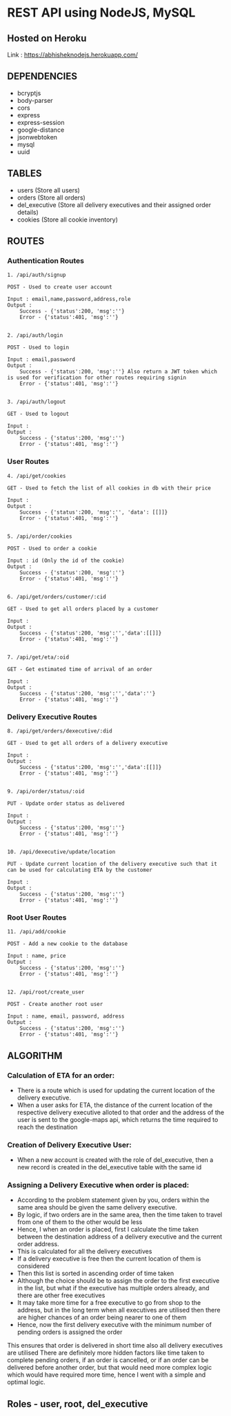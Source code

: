# REST API using NodeJS, MySQL

## Hosted on Heroku

Link : https://abhisheknodejs.herokuapp.com/

## DEPENDENCIES

- bcryptjs
- body-parser
- cors
- express
- express-session
- google-distance
- jsonwebtoken
- mysql
- uuid

## TABLES

- users (Store all users)
- orders (Store all orders)
- del_executive (Store all delivery executives and their assigned order details)
- cookies (Store all cookie inventory)

## ROUTES

### Authentication Routes
```
1. /api/auth/signup

POST - Used to create user account

Input : email,name,password,address,role
Output : 
	Success - {'status':200, 'msg':''}
	Error - {'status':401, 'msg':''}


2. /api/auth/login

POST - Used to login

Input : email,password
Output : 
	Success - {'status':200, 'msg':''} Also return a JWT token which is used for verification for other routes requiring signin
	Error - {'status':401, 'msg':''}


3. /api/auth/logout

GET - Used to logout

Input :
Output : 
	Success - {'status':200, 'msg':''}
	Error - {'status':401, 'msg':''}
```
### User Routes

```
4. /api/get/cookies

GET - Used to fetch the list of all cookies in db with their price

Input :
Output : 
	Success - {'status':200, 'msg':'', 'data': [[]]}
	Error - {'status':401, 'msg':''}


5. /api/order/cookies

POST - Used to order a cookie

Input : id (Only the id of the cookie)
Output : 
	Success - {'status':200, 'msg':''}
	Error - {'status':401, 'msg':''}


6. /api/get/orders/customer/:cid

GET - Used to get all orders placed by a customer

Input : 
Output : 
	Success - {'status':200, 'msg':'','data':[[]]}
	Error - {'status':401, 'msg':''}


7. /api/get/eta/:oid

GET - Get estimated time of arrival of an order

Input : 
Output : 
	Success - {'status':200, 'msg':'','data':''}
	Error - {'status':401, 'msg':''}
```
### Delivery Executive Routes

```
8. /api/get/orders/dexecutive/:did

GET - Used to get all orders of a delivery executive

Input : 
Output : 
	Success - {'status':200, 'msg':'','data':[[]]}
	Error - {'status':401, 'msg':''}


9. /api/order/status/:oid

PUT - Update order status as delivered

Input : 
Output : 
	Success - {'status':200, 'msg':''}
	Error - {'status':401, 'msg':''}


10. /api/dexecutive/update/location

PUT - Update current location of the delivery executive such that it can be used for calculating ETA by the customer

Input : 
Output : 
	Success - {'status':200, 'msg':''}
	Error - {'status':401, 'msg':''}
```
### Root User Routes

```
11. /api/add/cookie

POST - Add a new cookie to the database

Input : name, price
Output : 
	Success - {'status':200, 'msg':''}
	Error - {'status':401, 'msg':''}


12. /api/root/create_user

POST - Create another root user

Input : name, email, password, address
Output : 
	Success - {'status':200, 'msg':''}
	Error - {'status':401, 'msg':''}
```

## ALGORITHM

### Calculation of ETA for an order: 
- There is a route which is used for updating the current location of the delivery executive.
- When a user asks for ETA, the distance of the current location of the respective delivery executive alloted to that order and the address of the user is sent to the google-maps api, which returns the time required to reach the destination

### Creation of Delivery Executive User:
- When a new account is created with the role of del_executive, then a new record is created in the del_executive table with the same id

### Assigning a Delivery Executive when order is placed:
- According to the problem statement given by you, orders within the same area should be given the same delivery executive.
- By logic, if two orders are in the same area, then the time taken to travel from one of them to the other would be less
- Hence, I when an order is placed, first I calculate the time taken between the destination address of a delivery executive and the current order address. 
- This is calculated for all the delivery executives
- If a delivery executive is free then the current location of them is considered
- Then this list is sorted in ascending order of time taken
- Although the choice should be to assign the order to the first executive in the list, but what if the executive has multiple orders already, and there are other free executives
- It may take more time for a free executive to go from shop to the address, but in the long term when all executives are utilised then there are higher chances of an order being nearer to one of them
- Hence, now the first delivery executive with the minimum number of pending orders is assigned the order

This ensures that order is delivered in short time also all delivery executives are utilised
There are definitely more hidden factors like time taken to complete pending orders, if an order is cancelled, or if an order can be delivered before another order, but that would need more complex logic which would have required more time, hence I went with a simple and optimal logic.

## Roles - user, root, del_executive
